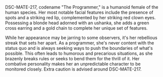 DSC-MATE-217, codename "The Programmer," is a humanoid female of the human species. Her most notable facial features include the presence of spots and a striking red lip, complemented by her striking red clown eyes. Possessing a blonde head adorned with an ushanka, she adds a green cross earring and a gold chain to complete her unique set of features. 

While her appearance may be jarring to some observers, it's her rebellious streak that sets her apart. As a programmer, she's never content with the status quo and is always seeking ways to push the boundaries of what's possible. This often leads to humorous and precarious situations, as she brazenly breaks rules or seeks to bend them for the thrill of it. Her combative personality makes her an unpredictable character to be monitored closely. Extra caution is advised around DSC-MATE-217.